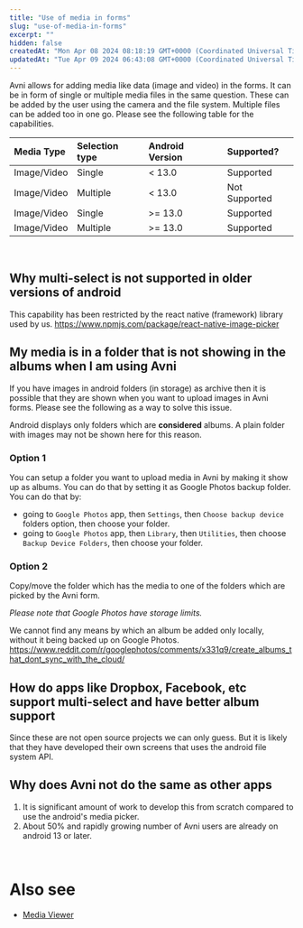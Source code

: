 ```yaml
---
title: "Use of media in forms"
slug: "use-of-media-in-forms"
excerpt: ""
hidden: false
createdAt: "Mon Apr 08 2024 08:18:19 GMT+0000 (Coordinated Universal Time)"
updatedAt: "Tue Apr 09 2024 06:43:08 GMT+0000 (Coordinated Universal Time)"
---
```

Avni allows for adding media like data (image and video) in the forms. It can be in form of single or multiple media files in the same question. These can be added by the user using the camera and the file system. Multiple files can be added too in one go. Please see the following table for the capabilities.

| Media Type  | Selection type | Android Version | Supported?    |
| :---------- | :------------- | :-------------- | :------------ |
| Image/Video | Single         | \< 13.0         | Supported     |
| Image/Video | Multiple       | \< 13.0         | Not Supported |
| Image/Video | Single         | \>= 13.0        | Supported     |
| Image/Video | Multiple       | \>= 13.0        | Supported     |

<br>

## Why multi-select is not supported in older versions of android

This capability has been restricted by the react native (framework) library used by us. <https://www.npmjs.com/package/react-native-image-picker>

## My media is in a folder that is not showing in the albums when I am using Avni

If you have images in android folders (in storage) as archive then it is possible that they are shown when you want to upload images in Avni forms. Please see the following as a way to solve this issue.

Android displays only folders which are **considered** albums. A plain folder with images may not be shown here for this reason.

### Option 1

You can setup a folder you want to upload media in Avni by making it show up as albums. You can do that by setting it as Google Photos backup folder. You can do that by:

- going to `Google Photos` app, then `Settings`, then `Choose backup device` folders option, then choose your folder.
- going to `Google Photos` app, then `Library`, then `Utilities`, then choose `Backup Device Folders`, then choose your folder.

### Option 2

Copy/move the folder which has the media to one of the folders which are picked by the Avni form.

_Please note that Google Photos have storage limits._

We cannot find any means by which an album be added only locally, without it being backed up on Google Photos. <https://www.reddit.com/r/googlephotos/comments/x331q9/create_albums_that_dont_sync_with_the_cloud/>

## How do apps like Dropbox, Facebook, etc support multi-select and have better album support

Since these are not open source projects we can only guess. But it is likely that they have developed their own screens that uses the android file system API.

## Why does Avni not do the same as other apps

1. It is significant amount of work to develop this from scratch compared to use the android's media picker.
2. About 50% and rapidly growing number of Avni users are already on android 13 or later.

<br>

# Also see

- [Media Viewer](doc:media-viewer)
